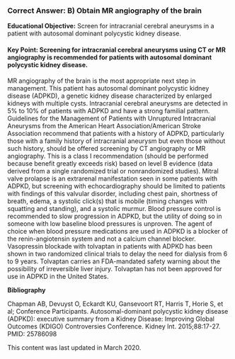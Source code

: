 
### Correct Answer: B) Obtain MR angiography of the brain 

**Educational Objective:** Screen for intracranial cerebral aneurysms in a patient with autosomal dominant polycystic kidney disease.

#### **Key Point:** Screening for intracranial cerebral aneurysms using CT or MR angiography is recommended for patients with autosomal dominant polycystic kidney disease.

MR angiography of the brain is the most appropriate next step in management. This patient has autosomal dominant polycystic kidney disease (ADPKD), a genetic kidney disease characterized by enlarged kidneys with multiple cysts. Intracranial cerebral aneurysms are detected in 5% to 10% of patients with ADPKD and have a strong familial pattern. Guidelines for the Management of Patients with Unruptured Intracranial Aneurysms from the American Heart Association/American Stroke Association recommend that patients with a history of ADPKD, particularly those with a family history of intracranial aneurysm but even those without such history, should be offered screening by CT angiography or MR angiography. This is a class I recommendation (should be performed because benefit greatly exceeds risk) based on level B evidence (data derived from a single randomized trial or nonrandomized studies).
Mitral valve prolapse is an extrarenal manifestation seen in some patients with ADPKD, but screening with echocardiography should be limited to patients with findings of this valvular disorder, including chest pain, shortness of breath, edema, a systolic click(s) that is mobile (timing changes with squatting and standing), and a systolic murmur.
Blood pressure control is recommended to slow progression in ADPKD, but the utility of doing so in someone with low baseline blood pressures is unproven. The agent of choice when blood pressure medications are used in ADPKD is a blocker of the renin-angiotensin system and not a calcium channel blocker.
Vasopressin blockade with tolvaptan in patients with ADPKD has been shown in two randomized clinical trials to delay the need for dialysis from 6 to 9 years. Tolvaptan carries an FDA-mandated safety warning about the possibility of irreversible liver injury. Tolvaptan has not been approved for use in ADPKD in the United States.

**Bibliography**

Chapman AB, Devuyst O, Eckardt KU, Gansevoort RT, Harris T, Horie S, et al; Conference Participants. Autosomal-dominant polycystic kidney disease (ADPKD): executive summary from a Kidney Disease: Improving Global Outcomes (KDIGO) Controversies Conference. Kidney Int. 2015;88:17-27. PMID: 25786098

This content was last updated in March 2020.